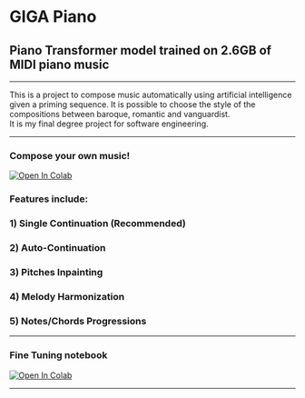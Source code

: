 # GIGA Piano
## Piano Transformer model trained on 2.6GB of MIDI piano music

***

This is a project to compose music automatically using artificial intelligence given a priming sequence. It is possible to choose the style of the compositions between baroque, romantic and vanguardist.  
It is my final degree project for software engineering.

***
### Compose your own music!

[![Open In Colab][colab-badge]][colab-notebook3]

[colab-notebook3]: <https://colab.research.google.com/github/DavidRamosArchilla/GIGA-Piano/blob/main/GIGA_Piano_Composer.ipynb>
[colab-badge]: <https://colab.research.google.com/assets/colab-badge.svg>

### Features include:
### 1) Single Continuation (Recommended)
### 2) Auto-Continuation
### 3) Pitches Inpainting
### 4) Melody Harmonization
### 5) Notes/Chords Progressions

***

### Fine Tuning notebook

[![Open In Colab][colab-badge]][colab-notebook1]

[colab-notebook1]: <https://colab.research.google.com/github/DavidRamosArchilla/GIGA-Piano/blob/main/FineTune_Giga_Piano.ipynb>
[colab-badge]: <https://colab.research.google.com/assets/colab-badge.svg>

***
